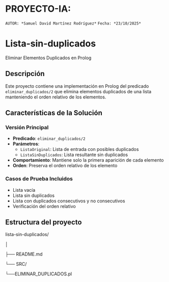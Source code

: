 #  PROYECTO-IA:
`AUTOR: *Samuel David Martínez Rodríguez*`
`Fecha: *23/10/2025* ` 

# Lista-sin-duplicados
  Eliminar Elementos Duplicados en Prolog

## Descripción
Este proyecto contiene una implementación en Prolog del predicado `eliminar_duplicados/2` que elimina elementos duplicados de una lista manteniendo el orden relativo de los elementos.

## Características de la Solución

### Versión Principal
- **Predicado**: `eliminar_duplicados/2`
- **Parámetros**: 
  - `ListaOriginal`: Lista de entrada con posibles duplicados
  - `ListaSinDuplicados`: Lista resultante sin duplicados
- **Comportamiento**: Mantiene solo la primera aparición de cada elemento
- **Orden**: Preserva el orden relativo de los elemento

### Casos de Prueba Incluidos
- Lista vacía
- Lista sin duplicados
- Lista con duplicados consecutivos y no consecutivos
- Verificación del orden relativo
  
## Estructura del proyecto 

lista-sin-duplicados/ 
 
│

├── README.md

└── SRC/

└──ELIMINAR_DUPLICADOS.pl


  
